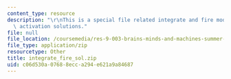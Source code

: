 ```yaml
---
content_type: resource
description: "\r\nThis is a special file related integrate and fire model of neural\
  \ activation solutions."
file: null
file_location: /coursemedia/res-9-003-brains-minds-and-machines-summer-course-summer-2015/c06d530a07688ecca294e621a9a84687_integrate_fire_sol.zip
file_type: application/zip
resourcetype: Other
title: integrate_fire_sol.zip
uid: c06d530a-0768-8ecc-a294-e621a9a84687
---
```

